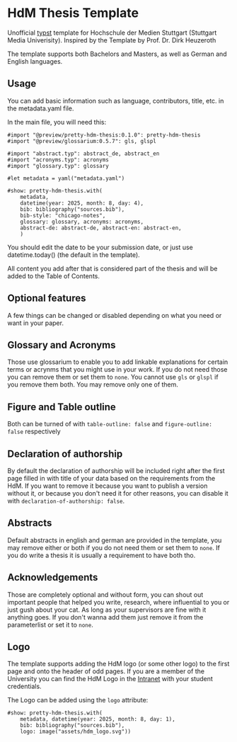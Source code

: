 # HdM Thesis Template

Unofficial [typst](https://typst.app/) template for Hochschule der Medien Stuttgart (Stuttgart Media Univerisity). Inspired by the Template by Prof. Dr. Dirk Heuzeroth 

The template supports both Bachelors and Masters, as well as German and English languages.

## Usage

You can add basic information such as language, contributors, title, etc. in the metadata.yaml file.

In the main file, you will need this:

```typst
#import "@preview/pretty-hdm-thesis:0.1.0": pretty-hdm-thesis
#import "@preview/glossarium:0.5.7": gls, glspl

#import "abstract.typ": abstract_de, abstract_en
#import "acronyms.typ": acronyms
#import "glossary.typ": glossary

#let metadata = yaml("metadata.yaml")

#show: pretty-hdm-thesis.with(
    metadata,
    datetime(year: 2025, month: 8, day: 4),
    bib: bibliography("sources.bib"),
    bib-style: "chicago-notes",
    glossary: glossary, acronyms: acronyms,
    abstract-de: abstract-de, abstract-en: abstract-en,
    )
```

You should edit the date to be your submission date, or just use datetime.today() (the default in the template).

All content you add after that is considered part of the thesis and will be added to the Table of Contents.

## Optional features

A few things can be changed or disabled depending on what you need or want in your paper.

## Glossary and Acronyms

Those use glossarium to enable you to add linkable explanations for certain terms or acrynms that you might use in your work. If you do not need those you can remove them or set them to `none`. You cannot use `gls` or `glspl` if you remove them both. You may remove only one of them.

## Figure and Table outline

Both can be turned of with `table-outline: false` and `figure-outline: false` respectively

## Declaration of authorship

By default the declaration of authorship will be included right after the first page filled in with title
of your data based on the requirements from the HdM. If you want to remove it because you want to publish a version without it, or because you don't need it for other reasons, you can disable it with `declaration-of-authorship: false`.

## Abstracts

Default abstracts in english and german are provided in the template, you may remove either or both if you do not need them or set them to `none`. If you do write a thesis it is usually a requirement to have both tho.

## Acknowledgements

Those are completely optional and without form, you can shout out important people that helped you write, research, where influential to you or just gush about your cat. As long as your supervisors are fine with it anything goes. If you don't wanna add them just remove it from the parameterlist or set it to `none`.

## Logo

The template supports adding the HdM logo (or some other logo) to the first page and onto the header of odd pages. If you are a member of the University you can find the HdM Logo in the [Intranet](https://www.hdm-stuttgart.de/intranet/services/corporate_design) with your student credentials.

The Logo can be added using the `logo` attribute:

```
#show: pretty-hdm-thesis.with(
    metadata, datetime(year: 2025, month: 8, day: 1),
    bib: bibliography("sources.bib"),
    logo: image("assets/hdm_logo.svg"))
```